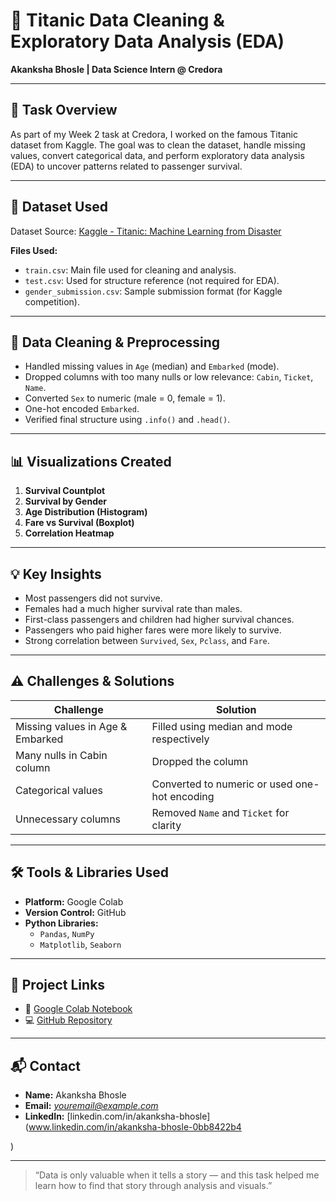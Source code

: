 # 🚢 Titanic Data Cleaning & Exploratory Data Analysis (EDA)  
**Akanksha Bhosle | Data Science Intern @ Credora**

---

## 📌 Task Overview

As part of my Week 2 task at Credora, I worked on the famous Titanic dataset from Kaggle. The goal was to clean the dataset, handle missing values, convert categorical data, and perform exploratory data analysis (EDA) to uncover patterns related to passenger survival.

---

## 📂 Dataset Used

Dataset Source: [Kaggle - Titanic: Machine Learning from Disaster](https://www.kaggle.com/c/titanic/data)

**Files Used:**
- `train.csv`: Main file used for cleaning and analysis.
- `test.csv`: Used for structure reference (not required for EDA).
- `gender_submission.csv`: Sample submission format (for Kaggle competition).

---

## 🧹 Data Cleaning & Preprocessing

- Handled missing values in `Age` (median) and `Embarked` (mode).
- Dropped columns with too many nulls or low relevance: `Cabin`, `Ticket`, `Name`.
- Converted `Sex` to numeric (male = 0, female = 1).
- One-hot encoded `Embarked`.
- Verified final structure using `.info()` and `.head()`.

---

## 📊 Visualizations Created

1. **Survival Countplot**  
2. **Survival by Gender**  
3. **Age Distribution (Histogram)**  
4. **Fare vs Survival (Boxplot)**  
5. **Correlation Heatmap**

---

## 💡 Key Insights

- Most passengers did not survive.
- Females had a much higher survival rate than males.
- First-class passengers and children had higher survival chances.
- Passengers who paid higher fares were more likely to survive.
- Strong correlation between `Survived`, `Sex`, `Pclass`, and `Fare`.

---

## ⚠️ Challenges & Solutions

| Challenge | Solution |
|----------|----------|
| Missing values in Age & Embarked | Filled using median and mode respectively |
| Many nulls in Cabin column | Dropped the column |
| Categorical values | Converted to numeric or used one-hot encoding |
| Unnecessary columns | Removed `Name` and `Ticket` for clarity |

---

## 🛠️ Tools & Libraries Used

- **Platform:** Google Colab  
- **Version Control:** GitHub  
- **Python Libraries:**  
  - `Pandas`, `NumPy`  
  - `Matplotlib`, `Seaborn`  

---

## 🔗 Project Links

- 📓 [Google Colab Notebook](https://colab.research.google.com/drive/18wRhKed6_bZNq_1pKu20-3sLSikLKwdB)  
- 💻 [GitHub Repository](https://lnkd.in/eScA8Bdp)

---

## 📬 Contact

- **Name:** Akanksha Bhosle  
- **Email:** *youremail@example.com*  
- **LinkedIn:** [linkedin.com/in/akanksha-bhosle](www.linkedin.com/in/akanksha-bhosle-0bb8422b4

)

---

> “Data is only valuable when it tells a story — and this task helped me learn how to find that story through analysis and visuals.”
